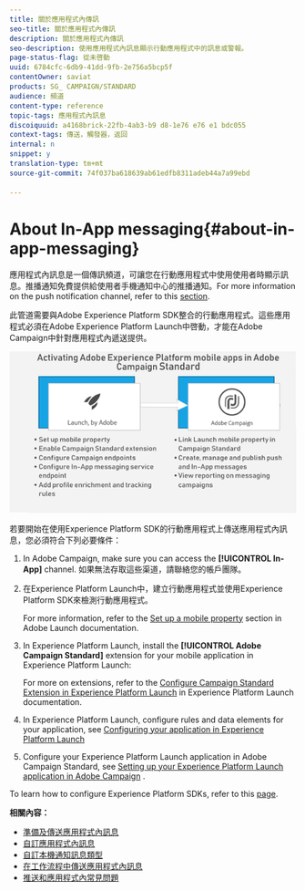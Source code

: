 ```yaml
---
title: 關於應用程式內傳訊
seo-title: 關於應用程式內傳訊
description: 關於應用程式內傳訊
seo-description: 使用應用程式內訊息顯示行動應用程式中的訊息或警報。
page-status-flag: 從未啓動
uuid: 6784cfc-6db9-41dd-9fb-2e756a5bcp5f
contentOwner: saviat
products: SG_ CAMPAIGN/STANDARD
audience: 頻道
content-type: reference
topic-tags: 應用程式內訊息
discoiquuid: a4168brick-22fb-4ab3-b9 d8-1e76 e76 e1 bdc055
context-tags: 傳送，觸發器，返回
internal: n
snippet: y
translation-type: tm+mt
source-git-commit: 74f037ba618639ab61edfb8311adeb44a7a99ebd

---
```



# About In-App messaging{#about-in-app-messaging}

應用程式內訊息是一個傳訊頻道，可讓您在行動應用程式中使用使用者時顯示訊息。推播通知免費提供給使用者手機通知中心的推播通知。For more information on the push notification channel, refer to this [section](../../channels/using/about-push-notifications.md).

此管道需要與Adobe Experience Platform SDK整合的行動應用程式。這些應用程式必須在Adobe Experience Platform Launch中啓動，才能在Adobe Campaign中針對應用程式內遞送提供。

![](assets/launch_campaign.png)

若要開始在使用Experience Platform SDK的行動應用程式上傳送應用程式內訊息，您必須符合下列必要條件：

1. In Adobe Campaign, make sure you can access the **[!UICONTROL In-App]** channel. 如果無法存取這些渠道，請聯絡您的帳戶團隊。
1. 在Experience Platform Launch中，建立行動應用程式並使用Experience Platform SDK來檢測行動應用程式。

   For more information, refer to the [Set up a mobile property](https://aep-sdks.gitbook.io/docs/getting-started/create-a-mobile-property) section in Adobe Launch documentation.

1. In Experience Platform Launch, install the **[!UICONTROL Adobe Campaign Standard]** extension for your mobile application in Experience Platform Launch:

   For more on extensions, refer to the [Configure Campaign Standard Extension in Experience Platform Launch](https://aep-sdks.gitbook.io/docs/using-mobile-extensions/adobe-campaign-standard) in Experience Platform Launch documentation.

1. In Experience Platform Launch, configure rules and data elements for your application, see [Configuring your application in Experience Platform Launch](https://helpx.adobe.com/campaign/kb/config-app-in-launch.html#Step1Createdataelements)

1. Configure your Experience Platform Launch application in Adobe Campaign Standard, see [Setting up your Experience Platform Launch application in Adobe Campaign](https://helpx.adobe.com/campaign/kb/configuring-app-sdk.html#SettingupyourAdobeLaunchapplicationinAdobeCampaign) .

To learn how to configure Experience Platform SDKs, refer to this [page](https://helpx.adobe.com/campaign/kb/configuring-app-sdk.html).

**相關內容：**

* [準備及傳送應用程式內訊息](../../channels/using/preparing-and-sending-an-in-app-message.md)
* [自訂應用程式內訊息](../../channels/using/customizing-an-in-app-message.md)
* [自訂本機通知訊息類型](../../channels/using/customizing-an-in-app-message.md#customizing-a-local-notification-message-type)
* [在工作流程中傳送應用程式內訊息](../../automating/using/in-app-delivery.md)
* [推送和應用程式內常見問題](https://helpx.adobe.com/campaign/kb/push_inapp_faq.html)